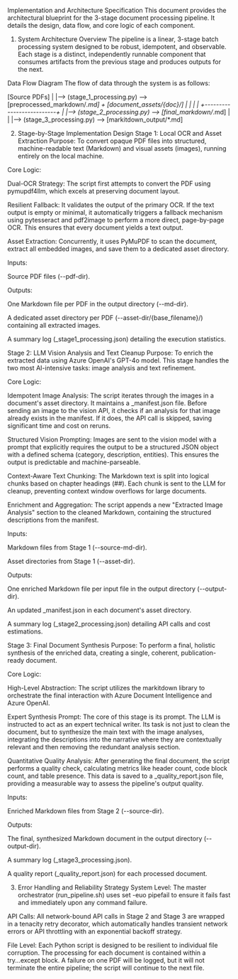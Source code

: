 Implementation and Architecture Specification
This document provides the architectural blueprint for the 3-stage document processing pipeline. It details the design, data flow, and core logic of each component.

1. System Architecture Overview
The pipeline is a linear, 3-stage batch processing system designed to be robust, idempotent, and observable. Each stage is a distinct, independently runnable component that consumes artifacts from the previous stage and produces outputs for the next.

Data Flow Diagram
The flow of data through the system is as follows:

[Source PDFs]
      |
      |--> (stage_1_processing.py) --> [preprocessed_markdown/*.md] + [document_assets/{doc}/]
                                                     |                          |
                                                     |                          |
                                                     +--------------------------+
                                                                  |
                                                                  |--> (stage_2_processing.py) --> [final_markdown/*.md]
                                                                                                        |
                                                                                                        |
                                                                                                        |--> (stage_3_processing.py) --> [markitdown_output/*.md]

2. Stage-by-Stage Implementation Design
Stage 1: Local OCR and Asset Extraction
Purpose: To convert opaque PDF files into structured, machine-readable text (Markdown) and visual assets (images), running entirely on the local machine.

Core Logic:

Dual-OCR Strategy: The script first attempts to convert the PDF using pymupdf4llm, which excels at preserving document layout.

Resilient Fallback: It validates the output of the primary OCR. If the text output is empty or minimal, it automatically triggers a fallback mechanism using pytesseract and pdf2image to perform a more direct, page-by-page OCR. This ensures that every document yields a text output.

Asset Extraction: Concurrently, it uses PyMuPDF to scan the document, extract all embedded images, and save them to a dedicated asset directory.

Inputs:

Source PDF files (--pdf-dir).

Outputs:

One Markdown file per PDF in the output directory (--md-dir).

A dedicated asset directory per PDF (--asset-dir/{base_filename}/) containing all extracted images.

A summary log (_stage1_processing.json) detailing the execution statistics.

Stage 2: LLM Vision Analysis and Text Cleanup
Purpose: To enrich the extracted data using Azure OpenAI's GPT-4o model. This stage handles the two most AI-intensive tasks: image analysis and text refinement.

Core Logic:

Idempotent Image Analysis: The script iterates through the images in a document's asset directory. It maintains a _manifest.json file. Before sending an image to the vision API, it checks if an analysis for that image already exists in the manifest. If it does, the API call is skipped, saving significant time and cost on reruns.

Structured Vision Prompting: Images are sent to the vision model with a prompt that explicitly requires the output to be a structured JSON object with a defined schema (category, description, entities). This ensures the output is predictable and machine-parseable.

Context-Aware Text Chunking: The Markdown text is split into logical chunks based on chapter headings (##). Each chunk is sent to the LLM for cleanup, preventing context window overflows for large documents.

Enrichment and Aggregation: The script appends a new "Extracted Image Analysis" section to the cleaned Markdown, containing the structured descriptions from the manifest.

Inputs:

Markdown files from Stage 1 (--source-md-dir).

Asset directories from Stage 1 (--asset-dir).

Outputs:

One enriched Markdown file per input file in the output directory (--output-dir).

An updated _manifest.json in each document's asset directory.

A summary log (_stage2_processing.json) detailing API calls and cost estimations.

Stage 3: Final Document Synthesis
Purpose: To perform a final, holistic synthesis of the enriched data, creating a single, coherent, publication-ready document.

Core Logic:

High-Level Abstraction: The script utilizes the markitdown library to orchestrate the final interaction with Azure Document Intelligence and Azure OpenAI.

Expert Synthesis Prompt: The core of this stage is its prompt. The LLM is instructed to act as an expert technical writer. Its task is not just to clean the document, but to synthesize the main text with the image analyses, integrating the descriptions into the narrative where they are contextually relevant and then removing the redundant analysis section.

Quantitative Quality Analysis: After generating the final document, the script performs a quality check, calculating metrics like header count, code block count, and table presence. This data is saved to a _quality_report.json file, providing a measurable way to assess the pipeline's output quality.

Inputs:

Enriched Markdown files from Stage 2 (--source-dir).

Outputs:

The final, synthesized Markdown document in the output directory (--output-dir).

A summary log (_stage3_processing.json).

A quality report (_quality_report.json) for each processed document.

3. Error Handling and Reliability Strategy
System Level: The master orchestrator (run_pipeline.sh) uses set -euo pipefail to ensure it fails fast and immediately upon any command failure.

API Calls: All network-bound API calls in Stage 2 and Stage 3 are wrapped in a tenacity retry decorator, which automatically handles transient network errors or API throttling with an exponential backoff strategy.

File Level: Each Python script is designed to be resilient to individual file corruption. The processing for each document is contained within a try...except block. A failure on one PDF will be logged, but it will not terminate the entire pipeline; the script will continue to the next file.

